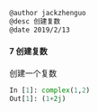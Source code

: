 ```markdown
@author jackzhenguo
@desc 创建复数
@date 2019/2/13
```

#### 7  创建复数

创建一个复数

```python
In [1]: complex(1,2)
Out[1]: (1+2j)
```
